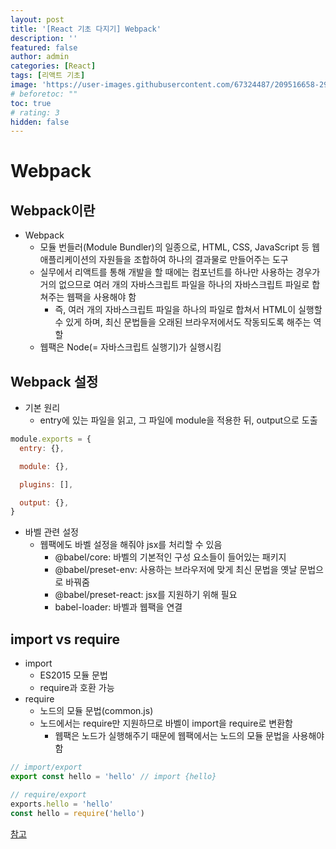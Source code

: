```yaml
---
layout: post
title: '[React 기초 다지기] Webpack'
description: ''
featured: false
author: admin
categories: [React]
tags: [리액트 기초]
image: 'https://user-images.githubusercontent.com/67324487/209516658-29bee9e0-4b6c-4adc-9276-a13df4e0ae4e.png'
# beforetoc: ""
toc: true
# rating: 3
hidden: false
---
```


# Webpack

## Webpack이란

- Webpack
  - 모듈 번들러(Module Bundler)의 일종으로, HTML, CSS, JavaScript 등 웹 애플리케이션의 자원들을 조합하여 하나의 결과물로 만들어주는 도구
  - 실무에서 리액트를 통해 개발을 할 때에는 컴포넌트를 하나만 사용하는 경우가 거의 없으므로 여러 개의 자바스크립트 파일을 하나의 자바스크립트 파일로 합쳐주는 웹팩을 사용해야 함
    - 즉, 여러 개의 자바스크립트 파일을 하나의 파일로 합쳐서 HTML이 실행할 수 있게 하며, 최신 문법들을 오래된 브라우저에서도 작동되도록 해주는 역할
  - 웹팩은 Node(= 자바스크립트 실행기)가 실행시킴

## Webpack 설정

- 기본 원리
  - entry에 있는 파일을 읽고, 그 파일에 module을 적용한 뒤, output으로 도출

```jsx
module.exports = {
  entry: {},

  module: {},

  plugins: [],

  output: {},
}
```

- 바벨 관련 설정
  - 웹팩에도 바벨 설정을 해줘야 jsx를 처리할 수 있음
    - @babel/core: 바벨의 기본적인 구성 요소들이 들어있는 패키지
    - @babel/preset-env: 사용하는 브라우저에 맞게 최신 문법을 옛날 문법으로 바꿔줌
    - @babel/preset-react: jsx를 지원하기 위해 필요
    - babel-loader: 바벨과 웹팩을 연결

## import vs require

- import
  - ES2015 모듈 문법
  - require과 호환 가능
- require
  - 노드의 모듈 문법(common.js)
  - 노드에서는 require만 지원하므로 바벨이 import을 require로 변환함
    - 웹팩은 노드가 실행해주기 때문에 웹팩에서는 노드의 모듈 문법을 사용해야 함

```jsx
// import/export
export const hello = 'hello' // import {hello}

// require/export
exports.hello = 'hello'
const hello = require('hello')
```

[참고](https://www.youtube.com/playlist?list=PLcqDmjxt30RtqbStQqk-eYMK8N-1SYIFn)
